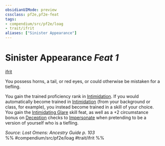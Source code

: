 ```yaml
---
obsidianUIMode: preview
cssclass: pf2e,pf2e-feat
tags:
- compendium/src/pf2e/loag
- trait/ifrit
aliases: ["Sinister Appearance"]
---
```

# Sinister Appearance  *Feat 1*  
[ifrit](/rules/traits/ifrit-b2.md)  


You possess horns, a tail, or red eyes, or could otherwise be mistaken for a tiefling.

You gain the trained proficiency rank in [Intimidation](/compendium/skills.md#Intimidation). If you would automatically become trained in [Intimidation](/compendium/skills.md#Intimidation) (from your background or class, for example), you instead become trained in a skill of your choice. You gain the [Intimidating Glare](/compendium/feats/intimidating-glare.md) skill feat, as well as a +2 circumstance bonus on [Deception](/compendium/skills.md#Deception) checks to [Impersonate](/rules/actions/impersonate.md) when pretending to be a version of yourself who is a tiefling.

*Source: Lost Omens: Ancestry Guide p. 103*  
%% #compendium/src/pf2e/loag #trait/ifrit %%
